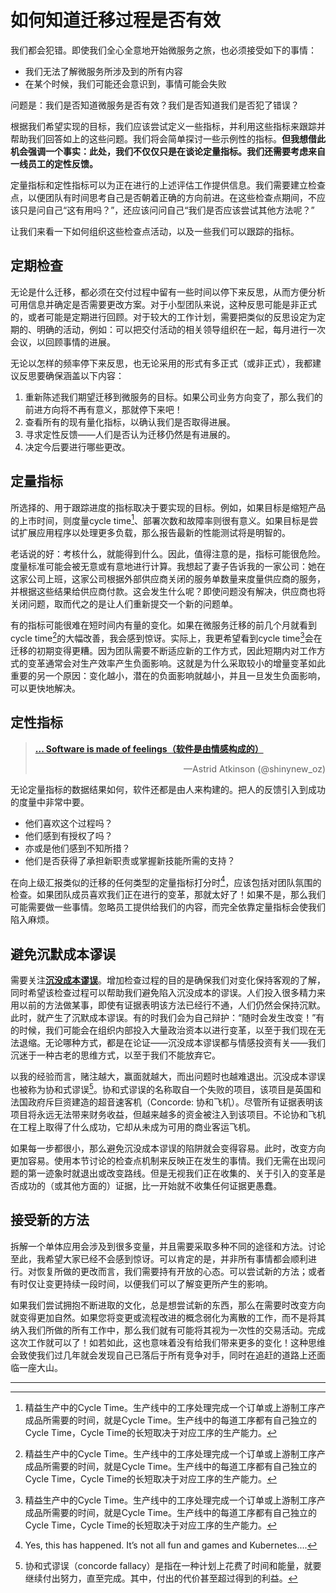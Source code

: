 # 如何知道迁移过程是否有效

我们都会犯错。即使我们全心全意地开始微服务之旅，也必须接受如下的事情：
* 我们无法了解微服务所涉及到的所有内容
* 在某个时候，我们可能还会意识到，事情可能会失败

问题是：我们是否知道微服务是否有效？我们是否知道我们是否犯了错误？

根据我们希望实现的目标，我们应该尝试定义一些指标，并利用这些指标来跟踪并帮助我们回答如上的这些问题。我们将会简单探讨一些示例性的指标。**但我想借此机会强调一个事实：此处，我们不仅仅只是在谈论定量指标。我们还需要考虑来自一线员工的定性反馈。**

定量指标和定性指标可以为正在进行的上述评估工作提供信息。我们需要建立检查点，以便团队有时间思考自己是否朝着正确的方向前进。在这些检查点期间，不应该只是问自己“这有用吗？”，还应该问问自己“我们是否应该尝试其他方法呢？”

让我们来看一下如何组织这些检查点活动，以及一些我们可以跟踪的指标。

## 定期检查
无论是什么迁移，都必须在交付过程中留有一些时间以停下来反思，从而方便分析可用信息并确定是否需要更改方案。对于小型团队来说，这种反思可能是非正式的，或者可能是定期进行回顾。对于较大的工作计划，需要把类似的反思设定为定期的、明确的活动，例如：可以把交付活动的相关领导组织在一起，每月进行一次会议，以回顾事情的进展。

无论以怎样的频率停下来反思，也无论采用的形式有多正式（或非正式），我都建议反思要确保涵盖以下内容：

1. 重新陈述我们期望迁移到微服务的目标。如果公司业务方向变了，那么我们的前进方向将不再有意义，那就停下来吧！
2. 查看所有的现有量化指标，以确认我们是否取得进展。
3. 寻求定性反馈——人们是否认为迁移仍然是有进展的。
4. 决定今后要进行哪些更改。

## 定量指标
所选择的、用于跟踪进度的指标取决于要实现的目标。例如，如果目标是缩短产品的上市时间，则度量cycle time[^译注1]、部署次数和故障率则很有意义。如果目标是尝试扩展应用程序以处理更多负载，那么报告最新的性能测试将是明智的。

老话说的好：考核什么，就能得到什么。因此，值得注意的是，指标可能很危险。度量标准可能会被无意或有意地进行计算。我想起了妻子告诉我的一家公司：她在这家公司上班，这家公司根据外部供应商关闭的服务单数量来度量供应商的服务，并根据这些结果给供应商付款。这会发生什么呢？即使问题没有解决，供应商也将关闭问题，取而代之的是让人们重新提交一个新的问题单。

有的指标可能很难在短时间内有量的变化。如果在微服务迁移的前几个月就看到cycle time[^译注1]的大幅改善，我会感到惊讶。实际上，我更希望看到cycle time[^译注1]会在迁移的初期变得更糟。因为团队需要不断适应新的工作方式，因此短期内对工作方式的变革通常会对生产效率产生负面影响。这就是为什么采取较小的增量变革如此重要的另一个原因：变化越小，潜在的负面影响就越小，并且一旦发生负面影响，可以更快地解决。

## 定性指标
> [**... Software is made of feelings（软件是由情感构成的）**](https://twitter.com/shinynew_oz/status/398619611253317632)
> <div align="right"> —Astrid Atkinson (@shinynew_oz)</div>

无论定量指标的数据结果如何，软件还都是由人来构建的。把人的反馈引入到成功的度量中非常中要。

* 他们喜欢这个过程吗？
* 他们感到有授权了吗？
* 亦或是他们感到不知所措？
* 他们是否获得了承担新职责或掌握新技能所需的支持？

在向上级汇报类似的迁移的任何类型的定量指标打分时[^11]，应该包括对团队氛围的检查。如果团队成员喜欢我们正在进行的变革，那就太好了！如果不是，那么我们可能需要做一些事情。忽略员工提供给我们的内容，而完全依靠定量指标会使我们陷入麻烦。

## 避免沉默成本谬误
需要关注[**沉没成本谬误**](Understanding_the_Goal.md#fn_译注2)。增加检查过程的目的是确保我们对变化保持客观的了解，同时希望该检查过程可以帮助我们避免陷入沉没成本的谬误。人们投入很多精力来用以前的方法做某事，即使有证据表明该方法已经行不通，人们仍然会保持沉默。此时，就产生了沉默成本谬误。有的时我们会为自己辩护：“随时会发生改变！”有的时候，我们可能会在组织内部投入大量政治资本以进行变革，以至于我们现在无法退缩。无论哪种方式，都是在论证——沉没成本谬误都与情感投资有关——我们沉迷于一种古老的思维方式，以至于我们不能放弃它。

以我的经验而言，赌注越大，赢面就越大，而出问题时也越难退出。沉没成本谬误也被称为协和式谬误[^译注2]。协和式谬误的名称取自一个失败的项目，该项目是英国和法国政府斥巨资建造的超音速客机（Concorde: 协和飞机）。尽管所有证据表明该项目将永远无法带来财务收益，但越来越多的资金被注入到该项目。不论协和飞机在工程上取得了什么成功，它却从未成为可用的商业客运飞机。

如果每一步都很小，那么避免沉没成本谬误的陷阱就会变得容易。此时，改变方向更加容易。使用本节讨论的检查点机制来反映正在发生的事情。我们无需在出现问题的第一迹象时就退出或改变路线。但是无视我们正在收集的、关于引入的变革是否成功的（或其他方面的）证据，比一开始就不收集任何证据更愚蠢。

## 接受新的方法
拆解一个单体应用会涉及到很多变量，并且需要采取多种不同的途径和方法。讨论至此，我希望大家已经不会感到惊讶。可以肯定的是，并非所有事情都会顺利进行。对恢复所做的更改而言，我们需要持有开放的心态。可以尝试新的方法；或者有时仅让变更持续一段时间，以便我们可以了解变更所产生的影响。

如果我们尝试拥抱不断进取的文化，总是想尝试新的东西，那么在需要时改变方向就变得更加自然。如果您将变更或流程改进的概念弱化为离散的工作，而不是将其纳入我们所做的所有工作中，那么我们就有可能将其视为一次性的交易活动。完成这次工作就可以了！如若如此，这也意味着没有给我们带来更多的变化！这种思维会致使我们过几年就会发现自己已落后于所有竞争对手，同时在追赶的道路上还面临一座大山。

---
[^11]: Yes, this has happened. It’s not all fun and games and Kubernetes....
[^译注1]: 精益生产中的Cycle Time。生产线中的工序处理完成一个订单或上游制工序产成品所需要的时间，就是Cycle Time。生产线中的每道工序都有自己独立的Cycle Time，Cycle Time的长短取决于对应工序的生产能力。
[^译注2]: 协和式谬误（concorde fallacy）是指在一种计划上花费了时间和能量，就要继续付出努力，直至完成。其中，付出的代价甚至超过得到的利益。